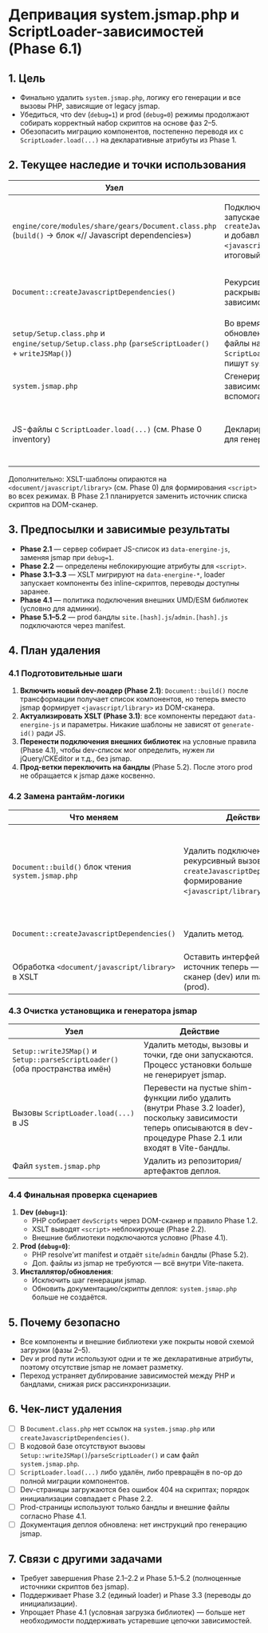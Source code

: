 # Депривация system.jsmap.php и ScriptLoader-зависимостей (Phase 6.1)

## 1. Цель

- Финально удалить `system.jsmap.php`, логику его генерации и все вызовы PHP, зависящие от legacy jsmap.
- Убедиться, что dev (`debug=1`) и prod (`debug=0`) режимы продолжают собирать корректный набор скриптов на основе фаз 2–5.
- Обезопасить миграцию компонентов, постепенно переводя их с `ScriptLoader.load(...)` на декларативные атрибуты из Phase 1.

## 2. Текущее наследие и точки использования

| Узел | Назначение | Комментарий |
|------|------------|-------------|
| `engine/core/modules/share/gears/Document.class.php` (`build()` → блок «// Javascript dependencies») | Подключает `system.jsmap.php`, запускает `createJavascriptDependencies()` и добавляет `<javascript/library>` в итоговый XML. | Основной потребитель jsmap в рантайме. Без файла список `<script>` в dev пуст. |
| `Document::createJavascriptDependencies()` | Рекурсивно плоско раскрывает дерево зависимостей из jsmap. | Заточен под массив вида `['GridManager' => ['TabPane', ...]]`. |
| `setup/Setup.class.php` и `engine/setup/Setup.class.php` (`parseScriptLoader()` + `writeJSMap()`) | Во время установки/обновления анализируют JS-файлы на наличие `ScriptLoader.load(...)` и пишут `system.jsmap.php`. | Дублируют код в двух пространствах имён. |
| `system.jsmap.php` | Сгенерированный массив зависимостей компонент → вспомогательные классы. | Используется только PHP-рантаймом. |
| JS-файлы c `ScriptLoader.load(...)` (см. Phase 0 inventory) | Декларируют зависимости для генератора jsmap. | После перехода на Phase 3 loader эти вызовы становятся артефактами. |

Дополнительно: XSLT-шаблоны опираются на `<document/javascript/library>` (см. Phase 0) для формирования `<script>` во всех режимах. В Phase 2.1 планируется заменить источник списка скриптов на DOM-сканер.

## 3. Предпосылки и зависимые результаты

- **Phase 2.1** — сервер собирает JS-список из `data-energine-js`, заменяя jsmap при `debug=1`.
- **Phase 2.2** — определены неблокирующие атрибуты для `<script>`.
- **Phase 3.1–3.3** — XSLT мигрируют на `data-energine-*`, loader запускает компоненты без inline-скриптов, переводы доступны заранее.
- **Phase 4.1** — политика подключения внешних UMD/ESM библиотек (условно для админки).
- **Phase 5.1–5.2** — prod бандлы `site.[hash].js`/`admin.[hash].js` подключаются через manifest.

## 4. План удаления

### 4.1 Подготовительные шаги

1. **Включить новый dev-лоадер (Phase 2.1)**: `Document::build()` после трансформации получает список компонентов, но теперь вместо jsmap формирует `<javascript/library>` из DOM-сканера.
2. **Актуализировать XSLT (Phase 3.1)**: все компоненты передают `data-energine-js` и параметры. Никакие шаблоны не зависят от `generate-id()` ради JS.
3. **Перенести подключения внешних библиотек** на условные правила (Phase 4.1), чтобы dev-список мог определить, нужен ли jQuery/CKEditor и т.д., без jsmap.
4. **Прод-ветки переключить на бандлы** (Phase 5.2). После этого prod не обращается к jsmap даже косвенно.

### 4.2 Замена рантайм-логики

| Что меняем | Действие | Замена/источник |
|------------|----------|-----------------|
| `Document::build()` блок чтения `system.jsmap.php` | Удалить подключение файла, рекурсивный вызов `createJavascriptDependencies()`, формирование `<javascript/library>` из jsmap. | Добавить вызов сервиса Phase 2.1, который получает массив `devScripts` (`loader.js`, компоненты, вендоры) и на его основе создаёт `<javascript/library>`. |
| `Document::createJavascriptDependencies()` | Удалить метод. | Результат Phase 2.1 поставляет уже плоский список. |
| Обработка `<document/javascript/library>` в XSLT | Оставить интерфейс, но источник теперь — DOM-сканер (dev) или manifest (prod). | Без изменений в XSLT, только в данных. |

### 4.3 Очистка установщика и генератора jsmap

| Узел | Действие |
|------|----------|
| `Setup::writeJSMap()` и `Setup::parseScriptLoader()` (оба пространства имён) | Удалить методы, вызовы и точки, где они запускаются. Процесс установки больше не генерирует jsmap. |
| Вызовы `ScriptLoader.load(...)` в JS | Перевести на пустые shim-функции либо удалить (внутри Phase 3.2 loader), поскольку зависимости теперь описываются в dev-процедуре Phase 2.1 или входят в Vite-бандлы. |
| Файл `system.jsmap.php` | Удалить из репозитория/артефактов деплоя. |

### 4.4 Финальная проверка сценариев

1. **Dev (`debug=1`)**:
   - PHP собирает `devScripts` через DOM-сканер и правило Phase 1.2.
   - XSLT выводят `<script>` неблокирующе (Phase 2.2).
   - Внешние библиотеки подключаются условно (Phase 4.1).
2. **Prod (`debug=0`)**:
   - PHP resolve'ит manifest и отдаёт `site`/`admin` бандлы (Phase 5.2).
   - Доп. файлы из jsmap не требуются — всё внутри Vite-пакета.
3. **Инсталлятор/обновления**:
   - Исключить шаг генерации jsmap.
   - Обновить документацию/скрипты деплоя: `system.jsmap.php` больше не создаётся.

## 5. Почему безопасно

- Все компоненты и внешние библиотеки уже покрыты новой схемой загрузки (фазы 2–5).
- Dev и prod пути используют одни и те же декларативные атрибуты, поэтому отсутствие jsmap не ломает разметку.
- Переход устраняет дублирование зависимостей между PHP и бандлами, снижая риск рассинхронизации.

## 6. Чек-лист удаления

- [ ] В `Document.class.php` нет ссылок на `system.jsmap.php` или `createJavascriptDependencies()`.
- [ ] В кодовой базе отсутствуют вызовы `Setup::writeJSMap()`/`parseScriptLoader()` и сам файл `system.jsmap.php`.
- [ ] `ScriptLoader.load(...)` либо удалён, либо превращён в no-op до полной миграции компонентов.
- [ ] Dev-страницы загружаются без ошибок 404 на скриптах; порядок инициализации совпадает с Phase 2.2.
- [ ] Prod-страницы используют только бандлы и внешние файлы согласно Phase 4.1.
- [ ] Документация деплоя обновлена: нет инструкций про генерацию jsmap.

## 7. Связи с другими задачами

- Требует завершения Phase 2.1–2.2 и Phase 5.1–5.2 (полноценные источники скриптов без jsmap).
- Поддерживает Phase 3.2 (единый loader) и Phase 3.3 (переводы до инициализации).
- Упрощает Phase 4.1 (условная загрузка библиотек) — больше нет необходимости поддерживать устаревшие цепочки зависимостей.
